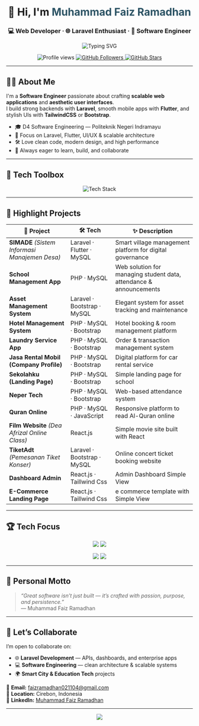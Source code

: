 <!-- GitHub Profile README - Muhammad Faiz Ramadhan -->

<h1 align="center">👋 Hi, I'm <span style="color:#2C5364;">Muhammad Faiz Ramadhan</span></h1>
<h3 align="center">💻 Web Developer · 🌐 Laravel Enthusiast · 🎨 Software Engineer</h3>

<p align="center">
  <img src="https://readme-typing-svg.herokuapp.com?font=Fira+Code&size=22&pause=1000&center=true&vCenter=true&width=600&lines=Crafting+Elegant+Solutions;Fullstack+Developer+%7C+Laravel+%26+Flutter;React+for+Modern+Web+Apps;Turning+Ideas+into+Impactful+Software" alt="Typing SVG"/>
</p>

<p align="center">
  <img src="https://komarev.com/ghpvc/?username=faizramadhan0211&label=Profile%20Views&color=0e75b6&style=flat" alt="Profile views"/>
  <a href="https://github.com/faizramadhan0211?tab=followers">
    <img src="https://img.shields.io/github/followers/faizramadhan0211?label=Followers&style=flat&color=0e75b6" alt="GitHub Followers"/>
  </a>
  <a href="https://github.com/faizramadhan0211">
    <img src="https://img.shields.io/github/stars/faizramadhan0211?label=Stars&style=flat&color=0e75b6" alt="GitHub Stars"/>
  </a>
</p>

---

## 👨‍💼 About Me  

I'm a **Software Engineer** passionate about crafting **scalable web applications** and **aesthetic user interfaces**.  
I build strong backends with **Laravel**, smooth mobile apps with **Flutter**, and stylish UIs with **TailwindCSS** or **Bootstrap**.  

- 🎓 D4 Software Engineering — Politeknik Negeri Indramayu  
- 🧠 Focus on Laravel, Flutter, UI/UX & scalable architecture  
- 🛠️ Love clean code, modern design, and high performance  
- 🚀 Always eager to learn, build, and collaborate  

---

## 🧰 Tech Toolbox  

<p align="center">
  <img src="https://skillicons.dev/icons?i=laravel,php,mysql,bootstrap,tailwind,flutter,dart,firebase,git,github,vscode,figma&theme=dark&perline=7" alt="Tech Stack"/>
</p>

---

## 🚀 Highlight Projects  

| 🚩 Project | 🛠️ Tech | ✨ Description |
|------------|----------|----------------|
| **SIMADE** *(Sistem Informasi Manajemen Desa)* | Laravel · Flutter · MySQL | Smart village management platform for digital governance |
| **School Management App** | PHP · MySQL | Web solution for managing student data, attendance & announcements |
| **Asset Management System** | Laravel · Bootstrap · MySQL | Elegant system for asset tracking and maintenance |
| **Hotel Management System** | PHP · MySQL · Bootstrap | Hotel booking & room management platform |
| **Laundry Service App** | PHP · MySQL · Bootstrap | Order & transaction management system |
| **Jasa Rental Mobil (Company Profile)** | PHP · MySQL · Bootstrap | Digital platform for car rental service |
| **Sekolahku (Landing Page)** | PHP · MySQL · Bootstrap | Simple landing page for school |
| **Neper Tech** | PHP · MySQL · Bootstrap | Web-based attendance system |
| **Quran Online** | PHP · MySQL · JavaScript | Responsive platform to read Al-Quran online |
| **Film Website** *(Dea Afrizal Online Class)* | React.js | Simple movie site built with React |
| **TiketAdt** *(Pemesanan Tiket Konser)* | Laravel · Bootstrap · MySQL | Online concert ticket booking website |
| **Dashboard Admin** | React.js · Taillwind Css | Admin Dashboard Simple View |
| **E-Commerce Landing Page** | React.js · Taillwind Css | e commerce template with Simple View |

---

## 🏆 Tech Focus  

<p align="center">
  <img src="https://img.shields.io/badge/Laravel-Elegant%20Backend-FF2D20?style=for-the-badge&logo=laravel&logoColor=white"/>
  <img src="https://img.shields.io/badge/MySQL-Reliable%20Database-005C84?style=for-the-badge&logo=mysql&logoColor=white"/>
</p>

<p align="center">
  <img src="https://img.shields.io/badge/TailwindCSS-Stylish%20UI-38B2AC?style=for-the-badge&logo=tailwind-css&logoColor=white"/>
  <img src="https://img.shields.io/badge/PHP-Powerful%20Logic-777BB4?style=for-the-badge&logo=php&logoColor=white"/>
</p>

---


## 🧭 Personal Motto  

> *“Great software isn’t just built — it’s crafted with passion, purpose, and persistence.”*  
> — Muhammad Faiz Ramadhan

---

## 🤝 Let’s Collaborate  

I’m open to collaborate on:  
- 🌐 **Laravel Development** — APIs, dashboards, and enterprise apps  
- 💻 **Software Engineering** — clean architecture & scalable systems  
- 🌍 **Smart City & Education Tech** projects  

📧 **Email:** [faizramadhan021104@gmail.com](mailto:faizramadhan021104@gmail.com)  
📍 **Location:** Cirebon, Indonesia  
🔗 **LinkedIn:** [Muhammad Faiz Ramadhan](https://www.linkedin.com/in/muhammad-faiz-ramadhan-215a3625b/)  

---

<p align="center">
  <img src="https://capsule-render.vercel.app/api?type=waving&height=120&color=0:0f2027,100:2c5364&section=footer"/>
</p>
